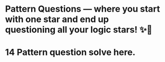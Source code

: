 # Pattern Questions — where you start with one star and end up questioning all your logic stars! ✨🤯

# 14 Pattern question solve here.
